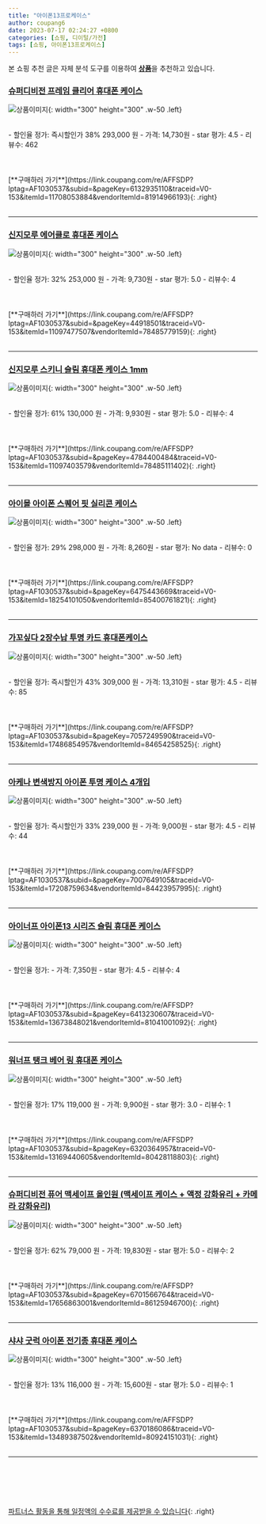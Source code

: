 ```yaml
---
title: "아이폰13프로케이스"
author: coupang6
date: 2023-07-17 02:24:27 +0800
categories: [쇼핑, 디이털/가전]
tags: [쇼핑, 아이폰13프로케이스]
---
```


본 쇼핑 추천 글은 자체 분석 도구를 이용하여 [**상품**](https://link.coupang.com/a/bao1ui)을 추천하고 있습니다.

### [슈퍼디비전 프레임 클리어 휴대폰 케이스](https://link.coupang.com/re/AFFSDP?lptag=AF1030537&subid=&pageKey=6132935110&traceid=V0-153&itemId=11708053884&vendorItemId=81914966193)

![상품이미지](https://thumbnail7.coupangcdn.com/thumbnails/remote/230x230ex/image/vendor_inventory/ea75/dea274298d4d2907f141737d3ff97cfe519c8dba295832b724daedf478f2.jpg){: width="300" height="300" .w-50 .left}


<br>
- 할인율 정가: 즉시할인가 38%  293,000   원
- 가격: 14,730원
- star 평가: 4.5
- 리뷰수: 462
<br>
<br>
<br>
<br>
[**구매하러 가기**](https://link.coupang.com/re/AFFSDP?lptag=AF1030537&subid=&pageKey=6132935110&traceid=V0-153&itemId=11708053884&vendorItemId=81914966193){: .right}
<br>
<br>

---

### [신지모루 에어클로 휴대폰 케이스](https://link.coupang.com/re/AFFSDP?lptag=AF1030537&subid=&pageKey=44918501&traceid=V0-153&itemId=11097477507&vendorItemId=78485779159)

![상품이미지](https://thumbnail7.coupangcdn.com/thumbnails/remote/230x230ex/image/rs_quotation_api/cnodkvp5/7ea7e67fe51d47bfa2a3723ad7241c7d.jpg){: width="300" height="300" .w-50 .left}


<br>
- 할인율 정가: 32%  253,000   원
- 가격: 9,730원
- star 평가: 5.0
- 리뷰수: 4
<br>
<br>
<br>
<br>
[**구매하러 가기**](https://link.coupang.com/re/AFFSDP?lptag=AF1030537&subid=&pageKey=44918501&traceid=V0-153&itemId=11097477507&vendorItemId=78485779159){: .right}
<br>
<br>

---

### [신지모루 스키니 슬림 휴대폰 케이스 1mm](https://link.coupang.com/re/AFFSDP?lptag=AF1030537&subid=&pageKey=4784400484&traceid=V0-153&itemId=11097403579&vendorItemId=78485111402)

![상품이미지](https://thumbnail10.coupangcdn.com/thumbnails/remote/230x230ex/image/retail/images/198713393685429-330ecd02-fc3d-435d-a7d6-4463785d1d32.jpg){: width="300" height="300" .w-50 .left}


<br>
- 할인율 정가: 61%  130,000   원
- 가격: 9,930원
- star 평가: 5.0
- 리뷰수: 4
<br>
<br>
<br>
<br>
[**구매하러 가기**](https://link.coupang.com/re/AFFSDP?lptag=AF1030537&subid=&pageKey=4784400484&traceid=V0-153&itemId=11097403579&vendorItemId=78485111402){: .right}
<br>
<br>

---

### [아이몰 아이폰 스퀘어 핏 실리콘 케이스](https://link.coupang.com/re/AFFSDP?lptag=AF1030537&subid=&pageKey=6475443669&traceid=V0-153&itemId=18254101050&vendorItemId=85400761821)

![상품이미지](https://thumbnail9.coupangcdn.com/thumbnails/remote/230x230ex/image/retail/images/2023/03/21/12/1/9c3af6e4-8838-4220-a743-9647a5bf21ba.jpg){: width="300" height="300" .w-50 .left}


<br>
- 할인율 정가: 29%  298,000   원
- 가격: 8,260원
- star 평가: No data
- 리뷰수: 0
<br>
<br>
<br>
<br>
[**구매하러 가기**](https://link.coupang.com/re/AFFSDP?lptag=AF1030537&subid=&pageKey=6475443669&traceid=V0-153&itemId=18254101050&vendorItemId=85400761821){: .right}
<br>
<br>

---

### [가꼬싶다 2장수납 투명 카드 휴대폰케이스](https://link.coupang.com/re/AFFSDP?lptag=AF1030537&subid=&pageKey=7057249590&traceid=V0-153&itemId=17486854957&vendorItemId=84654258525)

![상품이미지](https://thumbnail6.coupangcdn.com/thumbnails/remote/230x230ex/image/vendor_inventory/5b90/15d1f13e62e2b0f103c75813d6fb2f6f4c743b8b8df407828b8db8495eea.png){: width="300" height="300" .w-50 .left}


<br>
- 할인율 정가: 즉시할인가 43%  309,000   원
- 가격: 13,310원
- star 평가: 4.5
- 리뷰수: 85
<br>
<br>
<br>
<br>
[**구매하러 가기**](https://link.coupang.com/re/AFFSDP?lptag=AF1030537&subid=&pageKey=7057249590&traceid=V0-153&itemId=17486854957&vendorItemId=84654258525){: .right}
<br>
<br>

---

### [아케나 변색방지 아이폰 투명 케이스 4개입](https://link.coupang.com/re/AFFSDP?lptag=AF1030537&subid=&pageKey=7007649105&traceid=V0-153&itemId=17208759634&vendorItemId=84423957995)

![상품이미지](https://thumbnail9.coupangcdn.com/thumbnails/remote/230x230ex/image/vendor_inventory/0fdf/e93aa2c0ef1ab33b3a90066594f562fe425538c57d90561dff098e08e666.jpg){: width="300" height="300" .w-50 .left}


<br>
- 할인율 정가: 즉시할인가 33%  239,000   원
- 가격: 9,000원
- star 평가: 4.5
- 리뷰수: 44
<br>
<br>
<br>
<br>
[**구매하러 가기**](https://link.coupang.com/re/AFFSDP?lptag=AF1030537&subid=&pageKey=7007649105&traceid=V0-153&itemId=17208759634&vendorItemId=84423957995){: .right}
<br>
<br>

---

### [아이너프 아이폰13 시리즈 슬림 휴대폰 케이스](https://link.coupang.com/re/AFFSDP?lptag=AF1030537&subid=&pageKey=6413230607&traceid=V0-153&itemId=13673848021&vendorItemId=81041001092)

![상품이미지](https://thumbnail7.coupangcdn.com/thumbnails/remote/230x230ex/image/rs_quotation_api/7afpfbpt/f57abc9805b5487c8fe8254ab390dd1a.jpg){: width="300" height="300" .w-50 .left}


<br>
- 할인율 정가: 
- 가격: 7,350원
- star 평가: 4.5
- 리뷰수: 4
<br>
<br>
<br>
<br>
[**구매하러 가기**](https://link.coupang.com/re/AFFSDP?lptag=AF1030537&subid=&pageKey=6413230607&traceid=V0-153&itemId=13673848021&vendorItemId=81041001092){: .right}
<br>
<br>

---

### [워너프 탱크 베어 링 휴대폰 케이스](https://link.coupang.com/re/AFFSDP?lptag=AF1030537&subid=&pageKey=6320364957&traceid=V0-153&itemId=13169440605&vendorItemId=80428118803)

![상품이미지](https://thumbnail8.coupangcdn.com/thumbnails/remote/230x230ex/image/retail/images/5912000285806329-d93a8c49-a496-4433-99e8-20b2f3b3025b.jpg){: width="300" height="300" .w-50 .left}


<br>
- 할인율 정가: 17%  119,000   원
- 가격: 9,900원
- star 평가: 3.0
- 리뷰수: 1
<br>
<br>
<br>
<br>
[**구매하러 가기**](https://link.coupang.com/re/AFFSDP?lptag=AF1030537&subid=&pageKey=6320364957&traceid=V0-153&itemId=13169440605&vendorItemId=80428118803){: .right}
<br>
<br>

---

### [슈퍼디비전 퓨어 맥세이프 올인원 (맥세이프 케이스 + 액정 강화유리 + 카메라 강화유리)](https://link.coupang.com/re/AFFSDP?lptag=AF1030537&subid=&pageKey=6701566764&traceid=V0-153&itemId=17656863001&vendorItemId=86125946700)

![상품이미지](https://thumbnail7.coupangcdn.com/thumbnails/remote/230x230ex/image/vendor_inventory/1057/5265713b501b5f7267c84e35ba8b1c50705a4381e6ab1bb4fb85a52dc5b2.jpg){: width="300" height="300" .w-50 .left}


<br>
- 할인율 정가: 62%  79,000   원
- 가격: 19,830원
- star 평가: 5.0
- 리뷰수: 2
<br>
<br>
<br>
<br>
[**구매하러 가기**](https://link.coupang.com/re/AFFSDP?lptag=AF1030537&subid=&pageKey=6701566764&traceid=V0-153&itemId=17656863001&vendorItemId=86125946700){: .right}
<br>
<br>

---

### [샤샤 굿럭 아이폰 전기종 휴대폰 케이스](https://link.coupang.com/re/AFFSDP?lptag=AF1030537&subid=&pageKey=6370186086&traceid=V0-153&itemId=13489387502&vendorItemId=80924151031)

![상품이미지](https://thumbnail9.coupangcdn.com/thumbnails/remote/230x230ex/image/vendor_inventory/578c/9cedf758941520efe38cdb254e4aed19de16ec5fd48dad94a3712b45690b.jpg){: width="300" height="300" .w-50 .left}


<br>
- 할인율 정가: 13%  116,000   원
- 가격: 15,600원
- star 평가: 5.0
- 리뷰수: 1
<br>
<br>
<br>
<br>
[**구매하러 가기**](https://link.coupang.com/re/AFFSDP?lptag=AF1030537&subid=&pageKey=6370186086&traceid=V0-153&itemId=13489387502&vendorItemId=80924151031){: .right}
<br>
<br>

---
<br><br><br><br><br> [파트너스 활동을 통해 일정액의 수수료를 제공받을 수 있습니다](https://link.coupang.com/a/bao1ui){: .right}